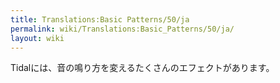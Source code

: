 ```yaml
---
title: Translations:Basic Patterns/50/ja
permalink: wiki/Translations:Basic_Patterns/50/ja/
layout: wiki
---
```


Tidalには、音の鳴り方を変えるたくさんのエフェクトがあります。
